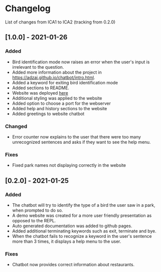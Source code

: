 # Changelog

List of changes from ICA1 to ICA2 (tracking from 0.2.0)

## [1.0.0] - 2021-01-26

### Added
* Bird identification mode now raises an error when the user's input is irrelevant to
the question.
* Added more information about the project in https://adzai.github.io/chatbot/intro.html.
* Added a keyword for exiting bird identification mode
* Added sections to README.
* Website was deployed [here](http://schoolstuff.me/)
* Additional styling was applied to the website
* Added option to choose a port for the webserver
* Added help and history sections to the website
* Added greetings to website chatbot

### Changed
* Error counter now explains to the user that there were too many
unrecognized sentences and asks if they want to see the help menu.

### Fixes

* Fixed park names not displaying correctly in the website

## [0.2.0] - 2021-01-25

### Added

* The chatbot will try to identify the type of a bird the user saw in
  a park, when prompted to do so.
* A demo website was created for a more user friendly presentation
  as opposed to the REPL.
* Auto generated documentation was added to github pages.
* Added additional terminating keywords such as exit, terminate and bye.
* When the chatbot fails to recognize a keyword in the user's sentence more
  than 3 times, it displays a help menu to the user.

### Fixes

* Chatbot now provides correct information about restaurants.
